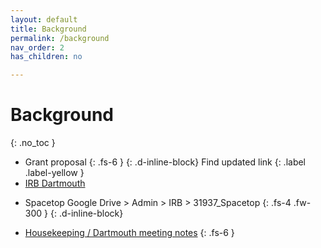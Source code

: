 ```yaml
---
layout: default
title: Background
permalink: /background
nav_order: 2
has_children: no

---
```


# Background
{: .no_toc }



* Grant proposal
{: .fs-6 }
{: .d-inline-block}
Find updated link
{: .label .label-yellow }
* [IRB Dartmouth](https://drive.google.com/drive/folders/1GDJcX5FVgFdGSFUr7BpS_RzAU40dBTIs?usp=sharing)
- Spacetop Google Drive > Admin > IRB > 31937_Spacetop
{: .fs-4 .fw-300 }
{: .d-inline-block}
* [Housekeeping / Dartmouth meeting notes](https://docs.google.com/document/d/1n40cd_tpweWnyJhhAw2N_eQjr18MHgZkQYiiOobZBiU/edit?usp=sharing)
{: .fs-6 }

